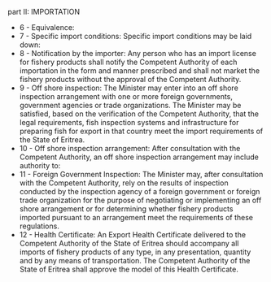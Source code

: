 part II: IMPORTATION

<ul>
			<li>6 - Equivalence: <ul>
			</ul></li>			<li>7 - Specific import conditions: Specific import conditions may be laid down:<ul>
			</ul></li>			<li>8 - Notification by the importer: Any person who has an import license for fishery products shall notify the Competent Authority of each importation in the form and manner prescribed and shall not market the fishery products without the approval of the Competent Authority.<ul>
			</ul></li>			<li>9 - Off shore inspection: The Minister may enter into an off shore inspection arrangement with one or more foreign governments, government agencies or trade organizations. The Minister may be satisfied, based on the verification of the Competent Authority, that the legal requirements, fish inspection systems and infrastructure for preparing fish for export in that country meet the import requirements of the State of Eritrea.<ul>
			</ul></li>			<li>10 - Off shore inspection arrangement: After consultation with the Competent Authority, an off shore inspection arrangement may include authority to:<ul>
			</ul></li>			<li>11 - Foreign Government Inspection: The Minister may, after consultation with the Competent Authority, rely on the results of inspection conducted by the inspection agency of a foreign government or foreign trade organization for the purpose of negotiating or implementing an off shore arrangement or for determining whether fishery products imported pursuant to an arrangement meet the requirements of these regulations.<ul>
			</ul></li>			<li>12 - Health Certificate: An Export Health Certificate delivered to the Competent Authority of the State of Eritrea should accompany all imports of fishery products of any type, in any presentation, quantity and by any means of transportation. The Competent Authority of the State of Eritrea shall approve the model of this Health Certificate.<ul>
			</ul></li></ul>